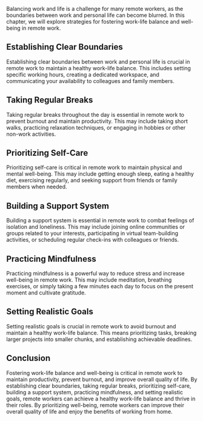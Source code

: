 
Balancing work and life is a challenge for many remote workers, as the boundaries between work and personal life can become blurred. In this chapter, we will explore strategies for fostering work-life balance and well-being in remote work.

Establishing Clear Boundaries
----------------------------------------

Establishing clear boundaries between work and personal life is crucial in remote work to maintain a healthy work-life balance. This includes setting specific working hours, creating a dedicated workspace, and communicating your availability to colleagues and family members.

Taking Regular Breaks
--------------------------------

Taking regular breaks throughout the day is essential in remote work to prevent burnout and maintain productivity. This may include taking short walks, practicing relaxation techniques, or engaging in hobbies or other non-work activities.

Prioritizing Self-Care
---------------------------------

Prioritizing self-care is critical in remote work to maintain physical and mental well-being. This may include getting enough sleep, eating a healthy diet, exercising regularly, and seeking support from friends or family members when needed.

Building a Support System
------------------------------------

Building a support system is essential in remote work to combat feelings of isolation and loneliness. This may include joining online communities or groups related to your interests, participating in virtual team-building activities, or scheduling regular check-ins with colleagues or friends.

Practicing Mindfulness
---------------------------------

Practicing mindfulness is a powerful way to reduce stress and increase well-being in remote work. This may include meditation, breathing exercises, or simply taking a few minutes each day to focus on the present moment and cultivate gratitude.

Setting Realistic Goals
----------------------------------

Setting realistic goals is crucial in remote work to avoid burnout and maintain a healthy work-life balance. This means prioritizing tasks, breaking larger projects into smaller chunks, and establishing achievable deadlines.

Conclusion
----------

Fostering work-life balance and well-being is critical in remote work to maintain productivity, prevent burnout, and improve overall quality of life. By establishing clear boundaries, taking regular breaks, prioritizing self-care, building a support system, practicing mindfulness, and setting realistic goals, remote workers can achieve a healthy work-life balance and thrive in their roles. By prioritizing well-being, remote workers can improve their overall quality of life and enjoy the benefits of working from home.
